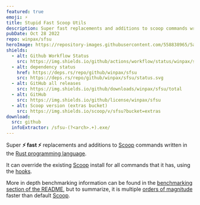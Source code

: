 ```yaml
---
featured: true
emoji: ⚡
title: Stupid Fast Scoop Utils
description: Super fast replacements and additions to scoop commands written in Rust
pubDate: Oct 28 2022
repo: winpax/sfsu
heroImage: https://repository-images.githubusercontent.com/558838965/5a08ad32-112c-42a7-b0b8-212270cd30ce
shields:
  - alt: Github Workflow Status
    src: https://img.shields.io/github/actions/workflow/status/winpax/sfsu/build.yml
  - alt: dependency status
    href: https://deps.rs/repo/github/winpax/sfsu
    src: https://deps.rs/repo/github/winpax/sfsu/status.svg
  - alt: GitHub all releases
    src: https://img.shields.io/github/downloads/winpax/sfsu/total
  - alt: GitHub
    src: https://img.shields.io/github/license/winpax/sfsu
  - alt: Scoop version (extras bucket)
    src: https://img.shields.io/scoop/v/sfsu?bucket=extras
download:
  src: github
  infoExtractor: /sfsu-(?<arch>.+).exe/
---
```


Super **⚡ fast ⚡** replacements and additions to [Scoop](https://scoop.sh) commands written in the [Rust programming language](https://www.rust-lang.org/).

It can override the existing [Scoop](https://scoop.sh) install for all commands that it has, using the [hooks](https://github.com/winpax/sfsu#hook).

More in depth benchmarking information can be found in the [benchmarking section of the README](https://github.com/winpax/sfsu#benchmarks-1), but to summarize, it is multiple [orders of magnitude](https://g.co/kgs/KqoK2G) faster than default [Scoop](https://scoop.sh).
